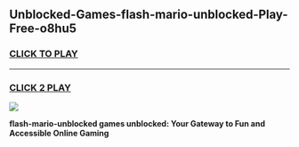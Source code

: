 
## Unblocked-Games-flash-mario-unblocked-Play-Free-o8hu5
<h3>
<a href="https://premium76.site?title=flash-mario-unblocked&ref=12A">CLICK TO PLAY</a></h3>
<hr>

<h3>
<a href="https://premium76.site?title=flash-mario-unblocked&ref=12A">CLICK 2 PLAY</a>
  
</h3>

<a href="https://premium76.site?title=flash-mario-unblocked&ref=12A"><img src="https://clearcache.store/games.png"></a>


**flash-mario-unblocked games unblocked: Your Gateway to Fun and Accessible Online Gaming**
